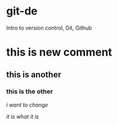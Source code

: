 # git-de
Intro to version control, Git, Github

# this is new comment

## this is another

### this is the other

_i want to change_

*it is what it is*
